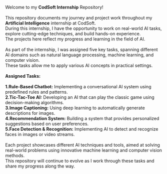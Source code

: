  Welcome to my **CodSoft Internship** Repository!<br><br>
This repository documents my journey and project work throughout my **Artificial Intelligence** internship at CodSoft.<br>
During this internship, I have the opportunity to work on real-world AI tasks, explore cutting-edge techniques, and build hands-on experience.<br>
The projects here reflect my progress and learning in the field of AI.
<br><br>
As part of the internship, I was assigned five key tasks, spanning different AI domains such as natural language processing, machine learning, and computer vision.<br>
These tasks allow me to apply various AI concepts in practical settings.
<br><br>
**Assigned Tasks:**
<br><br>
**1.Rule-Based Chatbot:** Implementing a conversational AI system using predefined rules and patterns.
<br>
**2.Tic-Tac-Toe AI:** Developing an AI that can play the classic game using decision-making algorithms.
<br>
**3.Image Captioning:** Using deep learning to automatically generate descriptions for images.
<br>
**4.Recommendation System:** Building a system that provides personalized suggestions based on user preferences.
<br>
**5.Face Detection & Recognition:** Implementing AI to detect and recognize faces in images or video streams.
<br><br>
Each project showcases different AI techniques and tools, aimed at solving real-world problems using innovative machine learning and computer vision methods.<br>
This repository will continue to evolve as I work through these tasks and share my progress along the way.
